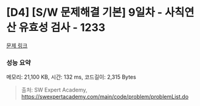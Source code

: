 # [D4] [S/W 문제해결 기본] 9일차 - 사칙연산 유효성 검사 - 1233 

[문제 링크](https://swexpertacademy.com/main/code/problem/problemDetail.do?contestProbId=AV141176AIwCFAYD) 

### 성능 요약

메모리: 21,100 KB, 시간: 132 ms, 코드길이: 2,315 Bytes



> 출처: SW Expert Academy, https://swexpertacademy.com/main/code/problem/problemList.do